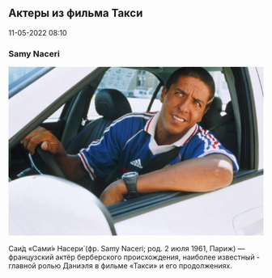 ## Актеры из фильма Такси
11-05-2022 08:10

### Samy Naceri
![Актёр фильма Такси](../../../../resources/images/actor_samy_naceri.jpg)

Саи́д «Сами́» Насери́ (фр. Samy Naceri; род. 2 июля 1961, Париж) — французский актёр берберского происхождения, наиболее известный - главной ролью Даниэля в фильме «Такси» и его продолжениях. 
